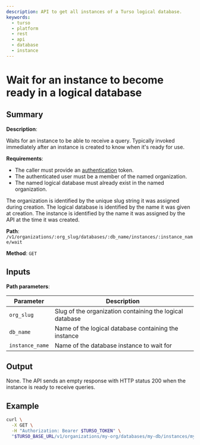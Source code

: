 ```yaml
---
description: API to get all instances of a Turso logical database.
keywords:
  - turso
  - platform
  - rest
  - api
  - database
  - instance
---
```


# Wait for an instance to become ready in a logical database

## Summary

**Description**:

Waits for an instance to be able to receive a query. Typically invoked
immediately after an instance is created to know when it's ready for use.

**Requirements**:

- The caller must provide an [authentication] token.
- The authenticated user must be a member of the named organization.
- The named logical database must already exist in the named organization.

The organization is identified by the unique slug string it was assigned during
creation. The logical database is identified by the name it was given at
creation. The instance is identified by the name it was assigned by the API at
the time it was created.

**Path**: `/v1/organizations/:org_slug/databases/:db_name/instances/:instance_name/wait`

**Method**: `GET`

## Inputs

**Path parameters**:

| Parameter | Description |
| --- | --- |
| `org_slug`| Slug of the organization containing the logical database |
| `db_name` | Name of the logical database containing the instance |
| `instance_name` | Name of the database instance to wait for |

## Output

None. The API sends an empty response with HTTP status 200 when the instance is
ready to receive queries.

## Example

```bash
curl \
  -X GET \
  -H "Authorization: Bearer $TURSO_TOKEN" \
  "$TURSO_BASE_URL/v1/organizations/my-org/databases/my-db/instances/my-instance/wait"
```


[authentication]: /reference/platform-rest-api/#authentication
[database instance objects]: /reference/platform-rest-api/instance#database-instance-object
